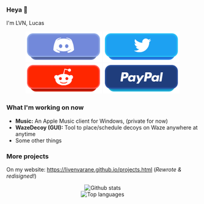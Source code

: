 ### Heya 👋
I'm LVN, Lucas

<p align=center>
  <a href="https://dsc.bio/france"><img src="https://raw.githubusercontent.com/LIVENVARANE/LIVENVARANE/main/images/discord.png" width="200" /></a>
  <a href="https://twitter.com/LivenOff"><img src="https://raw.githubusercontent.com/LIVENVARANE/LIVENVARANE/main/images/twitter.png" width="200" /></a>
  <a href="https://reddit.com/u/LVN_N"><img src="https://raw.githubusercontent.com/LIVENVARANE/LIVENVARANE/main/images/reddit.png" width="200" /></a>
  <a href="https://paypal.me/livendon"><img src="https://raw.githubusercontent.com/LIVENVARANE/LIVENVARANE/main/images/paypal.png" width="200" /></a>
</p>

### What I'm working on now
* __Music:__ An Apple Music client for Windows, (private for now)
* __WazeDecoy (GUI):__ Tool to place/schedule decoys on  Waze anywhere at anytime
* Some other things
 

### More projects
On my website: https://livenvarane.github.io/projects.html (_Rewrote & redisigned!_)

<p align=center>
  <img alt="Github stats" src="https://github-readme-stats.vercel.app/api?username=LIVENVARANE&show_icons=true&count_private=true" />
  <br /><img alt="Top languages" src="https://github-readme-stats.vercel.app/api/top-langs/?username=LIVENVARANE&card_width=800" />
</p>
